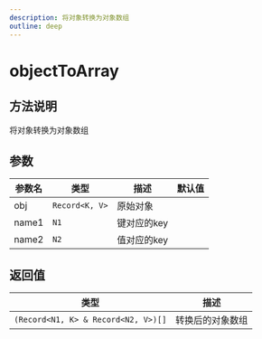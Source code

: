 ```yaml
---
description: 将对象转换为对象数组
outline: deep
---
```


# objectToArray

## 方法说明

将对象转换为对象数组

## 参数

| 参数名 | 类型 | 描述 | 默认值 |
| --- | --- | --- | --- |
| obj | `Record<K, V>` | 原始对象 |  |
| name1 | `N1` | 键对应的key |  |
| name2 | `N2` | 值对应的key |  |

## 返回值

| 类型 | 描述 |
| --- | --- |
| `(Record<N1, K> & Record<N2, V>)[]` | 转换后的对象数组 |
